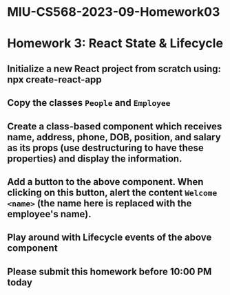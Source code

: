 # MIU-CS568-2023-09-Homework03
# Homework 3: React State & Lifecycle
## Initialize a new React project from scratch using: npx create-react-app <your-app>
## Copy the classes `People` and `Employee`
## Create a class-based component which receives name, address, phone, DOB, position, and salary as its props (use destructuring to have these properties) and display the information.
## Add a button to the above component. When clicking on this button, alert the content `Welcome <name>` (the name here is replaced with the employee's name).
## Play around with Lifecycle events of the above component
## Please submit this homework before 10:00 PM today
